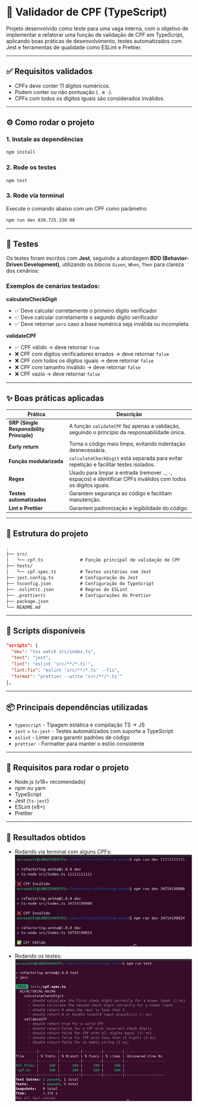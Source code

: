 # 🧮 Validador de CPF (TypeScript)

Projeto desenvolvido como teste para uma vaga interna, com o objetivo de implementar e refatorar uma função de validação de CPF em TypeScript, aplicando boas práticas de desenvolvimento, testes automatizados com Jest e ferramentas de qualidade como ESLint e Prettier.

---

## ✅ Requisitos validados

- CPFs deve conter 11 dígitos numéricos.
- Podem conter ou não pontuação (`.` e `-`).
- CPFs com todos os dígitos iguais são considerados inválidos.

---

## ⚙️ Como rodar o projeto

### 1. Instale as dependências
```bash
npm install
```

### 2. Rode os testes
```bash
npm test
```

### 3. Rode via terminal

Execute o comando abaixo com um CPF como parâmetro:
```bash
npm run dev 639.725.330-98
```

---

## 🧪 Testes

Os testes foram escritos com **Jest**, seguindo a abordagem **BDD (Behavior-Driven Development)**, utilizando os blocos `Given`, `When`, `Then` para clareza dos cenários:

### Exemplos de cenários testados:

**calculateCheckDigit**
- ✅ Deve calcular corretamente o primeiro dígito verificador
- ✅ Deve calcular corretamente o segundo dígito verificador
- ✅ Deve retornar `zero` caso a base numérica seja inválida ou incompleta

**validateCPF**
- ✅ CPF válido → deve retornar `true`
- ❌ CPF com dígitos verificadores errados → deve retornar `false`
- ❌ CPF com todos os dígitos iguais → deve retornar `false`
- ❌ CPF com tamanho inválido → deve retornar `false`
- ❌ CPF vazio → deve retornar `false`

---

## ✨ Boas práticas aplicadas

| Prática | Descrição |
|--------|-----------|
| **SRP (Single Responsibility Principle)** | A função `validateCPF` faz apenas a validação, seguindo o princípio da responsabilidade única. |
| **Early return** | Torna o código mais limpo, evitando indentação desnecessária. |
| **Função modularizada** | `calculateCheckDigit` está separada para evitar repetição e facilitar testes isolados. |
| **Regex** | Usado para limpar a entrada (remover `.`, `-`, espaços) e identificar CPFs inválidos com todos os dígitos iguais. |
| **Testes automatizados** | Garantem segurança ao código e facilitam manutenção. |
| **Lint e Prettier** | Garantem padronização e legibilidade do código. |

---

## 📁 Estrutura do projeto

```
.
├── src/
│   └── cpf.ts              # Função principal de validação de CPF
├── tests/
│   └── cpf.spec.ts         # Testes unitários com Jest
├── jest.config.ts          # Configuração do Jest
├── tsconfig.json           # Configuração do TypeScript
├── .eslintrc.json          # Regras do ESLint
├── .prettierrc             # Configurações do Prettier
├── package.json
└── README.md
```

---

## 🔧 Scripts disponíveis

```json
"scripts": {
  "dev": "tsx watch src/index.ts",
  "test": "jest",
  "lint": "eslint 'src/**/*.ts'",
  "lint:fix": "eslint 'src/**/*.ts' --fix",
  "format": "prettier --write 'src/**/*.ts'"
},
```

---

## 📦 Principais dependências utilizadas

- `typescript` - Tipagem estática e compilação TS → JS
- `jest` + `ts-jest` - Testes automatizados com suporte a TypeScript
- `eslint` - Linter para garantir padrões de código
- `prettier` - Formatter para manter o estilo consistente

---

## 📌 Requisitos para rodar o projeto

- Node.js (v18+ recomendado)
- npm ou yarn
- TypeScript
- Jest (`ts-jest`)
- ESLint (v8+)
- Prettier

---

## 🎯 Resultados obtidos

- Rodando via terminal com alguns CPFs:
![alt text](./assets/run.png)

- Rodando os testes:
![alt text](./assets/tests.png)
